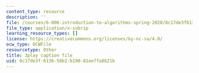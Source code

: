 ```yaml
---
content_type: resource
description: ''
file: /courses/6-006-introduction-to-algorithms-spring-2020/8c17de3f613658b2b19081ee7fa8621b_IBfWDYSffUU.vtt
file_type: application/x-subrip
learning_resource_types: []
license: https://creativecommons.org/licenses/by-nc-sa/4.0/
ocw_type: OCWFile
resourcetype: Other
title: 3play caption file
uid: 8c17de3f-6136-58b2-b190-81ee7fa8621b
---
```

